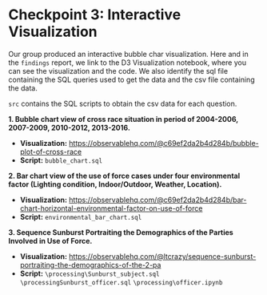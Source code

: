 # Checkpoint 3: Interactive Visualization

Our group produced an interactive bubble char visualization.
Here and in the `findings` report, we link to the D3 Visualization notebook, where you can see the visualization and the code. We also identify the sql file containing the SQL queries used to get the data and the csv file containing the data.  

`src` contains the SQL scripts to obtain the csv data for each question.

**1. Bubble chart view of cross race situation in period of 2004-2006, 2007-2009, 2010-2012, 2013-2016.**
- **Visualization:**  https://observablehq.com/@c69ef2da2b4d284b/bubble-plot-of-cross-race
- **Script:** `bubble_chart.sql`

**2. Bar chart view of the use of force cases under four environmental factor (Lighting condition, Indoor/Outdoor, Weather, Location).**
- **Visualization:**  https://observablehq.com/@c69ef2da2b4d284b/bar-chart-horizontal-environmental-factor-on-use-of-force
- **Script:** `environmental_bar_chart.sql`

**3. Sequence Sunburst Portraiting the Demographics of the Parties Involved in Use of Force.**
- **Visualization:**  https://observablehq.com/@ltcrazy/sequence-sunburst-portraiting-the-demographics-of-the-2-pa
- **Script:** `\processing\Sunburst_subject.sql` `\processingSunburst_officer.sql` `\processing\officer.ipynb`
